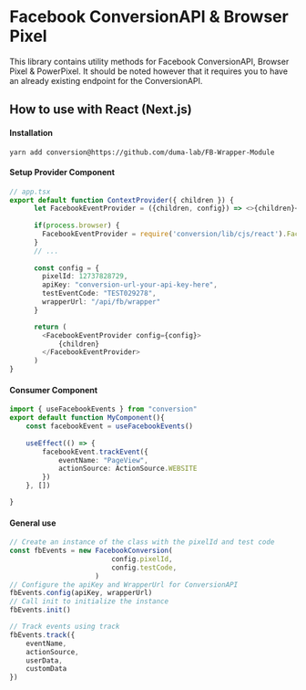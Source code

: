 # Facebook ConversionAPI & Browser Pixel

This library contains utility methods for Facebook ConversionAPI, Browser Pixel & PowerPixel.
It should be noted however that it requires you to have an already existing endpoint for the
ConversionAPI. 

## How to use with React (Next.js)
#### Installation
```
yarn add conversion@https://github.com/duma-lab/FB-Wrapper-Module 
```

#### Setup Provider Component
```typescript jsx
// app.tsx
export default function ContextProvider({ children }) {
      let FacebookEventProvider = ({children, config}) => <>{children}</>
      
      if(process.browser) {
        FacebookEventProvider = require('conversion/lib/cjs/react').FacebookEventProvider
      }
      // ...
        
      const config = {
        pixelId: 12737828729,
        apiKey: "conversion-url-your-api-key-here",
        testEventCode: "TEST029278",
        wrapperUrl: "/api/fb/wrapper"
      }   

      return (
        <FacebookEventProvider config={config}>
            {children}
        </FacebookEventProvider>
      )
}
``` 

#### Consumer Component
```typescript jsx
import { useFacebookEvents } from "conversion"
export default function MyComponent(){
    const facebookEvent = useFacebookEvents()
    
    useEffect(() => {
        facebookEvent.trackEvent({
            eventName: "PageView", 
            actionSource: ActionSource.WEBSITE
        })
    }, [])

}
```

#### General use
```typescript
// Create an instance of the class with the pixelId and test code
const fbEvents = new FacebookConversion(
                         config.pixelId,
                         config.testCode,
                     )
// Configure the apiKey and WrapperUrl for ConversionAPI
fbEvents.config(apiKey, wrapperUrl)
// Call init to initialize the instance
fbEvents.init()

// Track events using track
fbEvents.track({
    eventName, 
    actionSource, 
    userData, 
    customData
})
